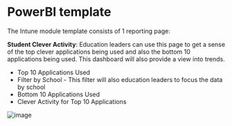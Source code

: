 # PowerBI template
The Intune module template consists of 1 reporting page:

<strong> Student Clever Activity</strong>: Education leaders can use this page to get a sense of the top clever applications being used and also the bottom 10 applications being used. This dashboard will also provide a view into trends.
 - Top 10 Applications Used
 - Filter by School - This filter will also education leaders to focus the data by school
 - Bottom 10 Applications Used
 - Clever Activity for Top 10 Applications

![image](https://github.com/bryan-alvaradofusd/OpenEduAnalytics/blob/main/docs/pics/Clever.PNG)


